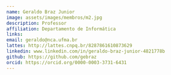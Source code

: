 ```yaml
---
name: Geraldo Braz Junior
image: assets/images/membros/m2.jpg
description: Professor
affiliation: Departamento de Informática
links:
email: geraldo@nca.ufma.br
lattes: http://lattes.cnpq.br/8287861610873629
linkedin: www.linkedin.com/in/geraldo-braz-junior-4821778b
github: https://github.com/gebraz
orcid: https://orcid.org/0000-0003-3731-6431
---
```


